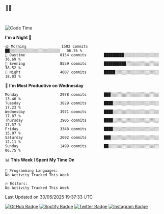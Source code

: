 ### 🤙🍺

<!-- <a href="https://github-readme-stats.vercel.app/api?username=hzak2xx&count_private=true&show_icons=true&theme=dracula">
  <img align="center" src="https://github-readme-stats.vercel.app/api?username=hzak2xx&count_private=true&show_icons=true&theme=dracula" />
</a>
</br> -->
</br>

<!--START_SECTION:waka-->
![Code Time](http://img.shields.io/badge/Code%20Time-4%2C209%20hrs%2040%20mins-blue)

**I'm a Night 🦉** 

```text
🌞 Morning                1502 commits        ██░░░░░░░░░░░░░░░░░░░░░░░   06.76 % 
🌆 Daytime                8154 commits        █████████░░░░░░░░░░░░░░░░   36.69 % 
🌃 Evening                8559 commits        ██████████░░░░░░░░░░░░░░░   38.52 % 
🌙 Night                  4007 commits        █████░░░░░░░░░░░░░░░░░░░░   18.03 % 
```
📅 **I'm Most Productive on Wednesday** 

```text
Monday                   2978 commits        ███░░░░░░░░░░░░░░░░░░░░░░   13.40 % 
Tuesday                  3829 commits        ████░░░░░░░░░░░░░░░░░░░░░   17.23 % 
Wednesday                3971 commits        ████░░░░░░░░░░░░░░░░░░░░░   17.87 % 
Thursday                 3905 commits        ████░░░░░░░░░░░░░░░░░░░░░   17.57 % 
Friday                   3348 commits        ████░░░░░░░░░░░░░░░░░░░░░   15.07 % 
Saturday                 2692 commits        ███░░░░░░░░░░░░░░░░░░░░░░   12.11 % 
Sunday                   1499 commits        ██░░░░░░░░░░░░░░░░░░░░░░░   06.75 % 
```


📊 **This Week I Spent My Time On** 

```text
💬 Programming Languages: 
No Activity Tracked This Week

🔥 Editors: 
No Activity Tracked This Week
```


 Last Updated on 30/06/2025 19:37:33 UTC
<!--END_SECTION:waka-->

[![GitHub Badge](https://img.shields.io/badge/GitHub-100000?style=for-the-badge&logo=github&logoColor=white)](https://github.com/hzak2xx)
[![Spotify Badge](https://img.shields.io/badge/Spotify-1ED760?&style=for-the-badge&logo=spotify&logoColor=white)](https://open.spotify.com/user/uf90s6sbbh75a1mt44clkhkvf)
[![Twitter Badge](https://img.shields.io/badge/Twitter-1DA1F2?style=for-the-badge&logo=twitter&logoColor=white)](https://twitter.com/hzak2xx)
[![Instagram Badge](https://img.shields.io/badge/Instagram-E4405F?style=for-the-badge&logo=instagram&logoColor=white)](https://www.instagram.com/hzak2xx/)
